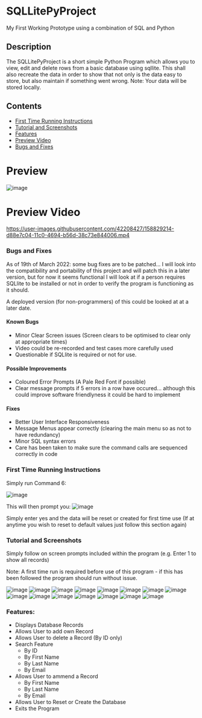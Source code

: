 # SQLLitePyProject
My First Working Prototype using a combination of SQL and Python

## Description

The SQLLitePyProject is a short simple Python Program which allows you to view, edit and delete rows from a basic database using sqllite. 
This shall also recreate the data in order to show that not only is the data easy to store, but also maintain if something went wrong.
Note: Your data will be stored locally.

## Contents

- [First Time Running Instructions](#First-Time-Running-Instructions)
- [Tutorial and Screenshots](#Tutorial-and-Screenshots)
- [Features](#Features)
- [Preview Video](#Preview-Video)
- [Bugs and Fixes](#Bugs-and-Fixes)

# Preview
![image](https://user-images.githubusercontent.com/42208427/158641965-20c6db41-4247-4cb5-b1a5-72ea08565b5b.png)

# Preview Video
https://user-images.githubusercontent.com/42208427/158829214-d88e7c04-11c0-4694-b56d-38c73e844006.mp4

### Bugs and Fixes

As of 19th of March 2022: some bug fixes are to be patched... I will look into the compatibility and portability of this project and will patch this in a later version, but for now it seems functional I will look at if a person requires SQLlite to be installed or not in order to verify the program is functioning as it should.

A deployed version (for non-programmers) of this could be looked at at a later date.

#### Known Bugs

- Minor Clear Screen issues (Screen clears to be optimised to clear only at appropriate times)
- Video could be re-recorded and test cases more carefully used
- Questionable if SQLlite is required or not for use.

#### Possible Improvements

- Coloured Error Prompts (A Pale Red Font if possible)
- Clear message prompts if 5 errors in a row have occured... although this could improve software friendlyness it could be hard to implement

#### Fixes
- Better User Interface Responsiveness
- Message Menus appear correctly (clearing the main menu so as not to have redundancy)
- Minor SQL syntax errors
- Care has been taken to make sure the command calls are sequenced correctly in code

### First Time Running Instructions

Simply run Command 6:

![image](https://user-images.githubusercontent.com/42208427/158633701-7222b7d7-1420-4890-a1d1-6e9f2c33a973.png)

This will then prompt you:
![image](https://user-images.githubusercontent.com/42208427/158633908-ad62a8e6-9143-4038-8373-c9e88f49ee32.png)

Simply enter yes and the data will be reset or created for first time use (If at anytime you wish to reset to default values just follow this section again)

### Tutorial and Screenshots

Simply follow on screen prompts included within the program (e.g. Enter 1 to show all records)

Note: A first time run is required before use of this program - if this has been followed the program should run without issue.

![image](https://user-images.githubusercontent.com/42208427/158637412-a8b5a312-1542-450b-905d-e18f7f54f989.png)
![image](https://user-images.githubusercontent.com/42208427/158637568-17162415-eb16-4276-ab17-cbb942519604.png)
![image](https://user-images.githubusercontent.com/42208427/158637621-f1022f72-d53d-4e7b-b7b1-dcb418ad3dde.png)
![image](https://user-images.githubusercontent.com/42208427/158637778-8c01c54b-5fba-4ead-974c-4a4666e63584.png)
![image](https://user-images.githubusercontent.com/42208427/158637839-21118ab8-f9e1-4f16-9fc1-b1f00f7ee5c7.png)
![image](https://user-images.githubusercontent.com/42208427/158637918-3b738cd8-e46e-4d06-b497-acbb77086a70.png)
![image](https://user-images.githubusercontent.com/42208427/158638055-0978e11c-6abf-4793-9ba2-0c265129516c.png)
![image](https://user-images.githubusercontent.com/42208427/158638148-85adcd3d-6243-47c6-940d-27c7528c6079.png)
![image](https://user-images.githubusercontent.com/42208427/158638287-b87b07f5-0e17-4665-ab00-c2499c1bec71.png)
![image](https://user-images.githubusercontent.com/42208427/158638354-57146894-de38-43b3-a566-66d75faf0b33.png)
![image](https://user-images.githubusercontent.com/42208427/158638949-6e588451-4e1c-4ea2-9120-50588acc37f4.png)
![image](https://user-images.githubusercontent.com/42208427/158639282-b42ccc9c-5fff-4995-a590-955aa6c9e89c.png)
![image](https://user-images.githubusercontent.com/42208427/158640422-e4fb88f4-4334-45cc-b7ba-1f5e8c49cb60.png)
![image](https://user-images.githubusercontent.com/42208427/158640539-591f7abf-552f-48a6-b98c-70f262a344cc.png)
![image](https://user-images.githubusercontent.com/42208427/158640605-48f82811-821b-461d-9c6e-1b6c1f3d4545.png)

### Features:
- Displays Database Records
- Allows User to add own Record
- Allows User to delete a Record (By ID only)
- Search Feature
  - By ID
  - By First Name
  - By Last Name
  - By Email
- Allows User to ammend a Record
  - By First Name
  - By Last Name
  - By Email
- Allows User to Reset or Create the Database
- Exits the Program
